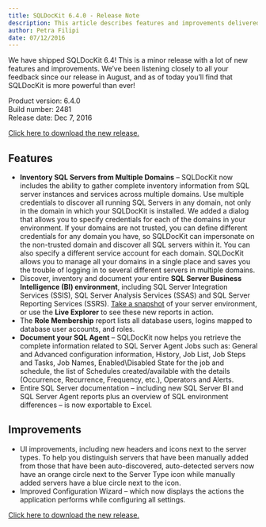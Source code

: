 ```yaml
---
title: SQLDocKit 6.4.0 - Release Note
description: This article describes features and improvements delivered in SQLDocKit 6.4.0
author: Petra Filipi
date: 07/12/2016
---
```


We have shipped SQLDocKit 6.4! This is a minor release with a lot of new features and improvements.
We’ve been listening closely to all your feedback since our release in August, and as of today you’ll find that SQLDocKit is more powerful than ever!

Product version: 6.4.0  
Build number: 2481  
Release date: Dec 7, 2016

[Click here to download the new release.](https://www.syskit.com/products/sql-manager/download)

## Features
* __Inventory SQL Servers from Multiple Domains__ – SQLDocKit now includes the ability to gather complete inventory information from SQL server instances and services across multiple domains. Use multiple credentials to discover all running SQL Servers in any domain, not only in the domain in which your SQLDocKit is installed. We added a dialog that allows you to specify credentials for each of the domains in your environment. If your domains are not trusted, you can define different credentials for any domain you have, so SQLDocKit can impersonate on the non-trusted domain and discover all SQL servers within it. You can also specify a different service account for each domain. SQLDocKit allows you to manage all your domains in a single place and saves you the trouble of logging in to several different servers in multiple domains.
* Discover, inventory and document your entire __SQL Server Business Intelligence (BI) environment__, including SQL Server Integration Services (SSIS), SQL Server Analysis Services (SSAS) and SQL Server Reporting Services (SSRS). [Take a snapshot](#internal/how-to/server-environment-snapshots/take-manual-snapshots) of your server environment, or use the __Live Explorer__ to see these new reports in action.
* The __Role Membership__ report lists all database users, logins mapped to database user accounts, and roles.
* __Document your SQL Agent__ – SQLDocKit now helps you retrieve the complete information related to SQL Server Agent Jobs such as: General and Advanced configuration information, History, Job List, Job Steps and Tasks, Job Names, Enabled\Disabled State for the job and schedule, the list of Schedules created/available with the details (Occurrence, Recurrence, Frequency, etc.), Operators and Alerts.
* Entire SQL Server documentation – including new SQL Server BI and SQL Server Agent reports plus an overview of SQL environment differences – is now exportable to Excel.

## Improvements
* UI improvements, including new headers and icons next to the server types. To help you distinguish servers that have been manually added from those that have been auto-discovered, auto-detected servers now have an orange circle next to the Server Type icon while manually added servers have a blue circle next to the icon.
* Improved Configuration Wizard – which now displays the actions the application performs while configuring all settings.

[Click here to download the new release.](https://www.syskit.com/products/sql-manager/download)

